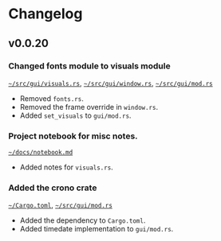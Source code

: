 # Changelog

## v0.0.20

### Changed fonts module to visuals module

[`~/src/gui/visuals.rs`](/src/gui/visuals.rs), [`~/src/gui/window.rs`](/src/gui/window.rs), [`~/src/gui/mod.rs`](/src/gui/mod.rs)
- Removed `fonts.rs`.
- Removed the frame override in `window.rs`.
- Added `set_visuals` to `gui/mod.rs`.

### Project notebook for misc notes.

[`~/docs/notebook.md`](/docs/notebook.md)
- Added notes for `visuals.rs`.

### Added the crono crate

[`~/Cargo.toml`](/Cargo.toml), [`~/src/gui/mod.rs`](/src/gui/mod.rs)
- Added the dependency to `Cargo.toml`.
- Added timedate implementation to `gui/mod.rs`.
